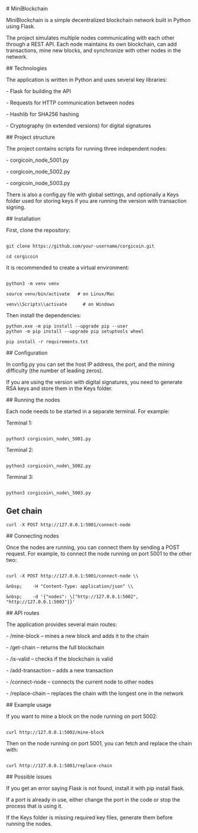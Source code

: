 \# MiniBlockchain

MiniBlockchain is a simple decentralized blockchain network built in Python using Flask.

The project simulates multiple nodes communicating with each other through a REST API. Each node maintains its own blockchain, can add transactions, mine new blocks, and synchronize with other nodes in the network.


\## Technologies

The application is written in Python and uses several key libraries:

\- Flask for building the API

\- Requests for HTTP communication between nodes

\- Hashlib for SHA256 hashing

\- Cryptography (in extended versions) for digital signatures



\## Project structure

The project contains scripts for running three independent nodes:

\- corgicoin\_node\_5001.py

\- corgicoin\_node\_5002.py

\- corgicoin\_node\_5003.py

There is also a config.py file with global settings, and optionally a Keys folder used for storing keys if you are running the version with transaction signing.



\## Installation

First, clone the repository:

```

git clone https://github.com/your-username/corgicoin.git

cd corgicoin

```

It is recommended to create a virtual environment:

```

python3 -m venv venv

source venv/bin/activate   # on Linux/Mac

venv\\Scripts\\activate      # on Windows

```

Then install the dependencies:

```
python.exe -m pip install --upgrade pip --user
python -m pip install --upgrade pip setuptools wheel

pip install -r requirements.txt

```



\## Configuration

In config.py you can set the host IP address, the port, and the mining difficulty (the number of leading zeros).

If you are using the version with digital signatures, you need to generate RSA keys and store them in the Keys folder.



\## Running the nodes

Each node needs to be started in a separate terminal. For example:</br>



Terminal 1:

```

python3 corgicoin\_node\_5001.py

```

Terminal 2:

```

python3 corgicoin\_node\_5002.py

```

Terminal 3:

```

python3 corgicoin\_node\_5003.py

```

## Get chain

```
curl -X POST http://127.0.0.1:5001/connect-node
```

\## Connecting nodes

Once the nodes are running, you can connect them by sending a POST request. For example, to connect the node running on port 5001 to the other two:

```

curl -X POST http://127.0.0.1:5001/connect-node \\

&nbsp;    -H "Content-Type: application/json" \\

&nbsp;    -d '{"nodes": \["http://127.0.0.1:5002", "http://127.0.0.1:5003"]}'

```

\## API routes

The application provides several main routes:

\- /mine-block – mines a new block and adds it to the chain

\- /get-chain – returns the full blockchain

\- /is-valid – checks if the blockchain is valid

\- /add-transaction – adds a new transaction

\- /connect-node – connects the current node to other nodes

\- /replace-chain – replaces the chain with the longest one in the network



\## Example usage

If you want to mine a block on the node running on port 5002:

```

curl http://127.0.0.1:5002/mine-block

```

Then on the node running on port 5001, you can fetch and replace the chain with:

```

curl http://127.0.0.1:5001/replace-chain

```



\## Possible issues

If you get an error saying Flask is not found, install it with pip install flask.

If a port is already in use, either change the port in the code or stop the process that is using it.

If the Keys folder is missing required key files, generate them before running the nodes.

